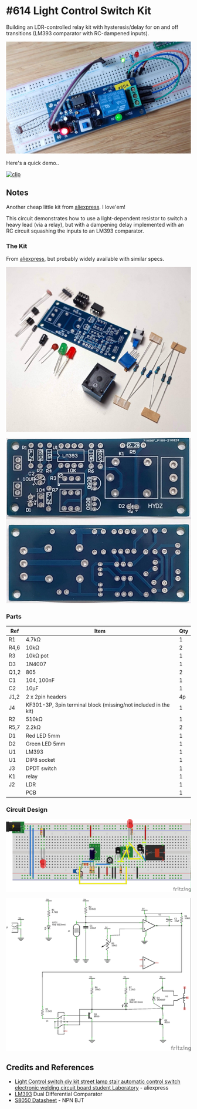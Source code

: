# #614 Light Control Switch Kit

Building an LDR-controlled relay kit with hysteresis/delay for on and off transitions (LM393 comparator with RC-dampened inputs).

![Build](./assets/LightControlSwitchKit_build.jpg?raw=true)

Here's a quick demo..

[![clip](https://img.youtube.com/vi/vmtjgMmfmIM/0.jpg)](https://www.youtube.com/watch?v=vmtjgMmfmIM)

## Notes

Another cheap little kit from
[aliexpress](https://www.aliexpress.com/item/1005001714076544.html). I love'em!

This circuit demonstrates how to use a light-dependent resistor to switch a heavy lead (via a relay),
but with a dampening delay implemented with an RC circuit squashing the inputs to an LM393 comparator.

### The Kit

From [aliexpress](https://www.aliexpress.com/item/1005001714076544.html), but probably widely available with similar specs.

![kit_parts](./assets/kit_parts.jpg?raw=true)

![pcb](./assets/pcb.jpg?raw=true)

### Parts

| Ref    | Item                                            | Qty   |
|--------|-------------------------------------------------|-------|
| R1     | 4.7kΩ                                           | 1 |
| R4,6   | 10kΩ                                            | 2 |
| R3     | 10kΩ pot                                        | 1 |
| D3     | 1N4007                                          | 1 |
| Q1,2   | 805                                             | 2 |
| C1     | 104, 100nF                                      | 1 |
| C2     | 10µF                                            | 1 |
| J1,2   | 2 x 2pin headers                                | 4p |
| J4     | KF301-3P, 3pin terminal block (missing/not included in the kit) | 1 |
| R2     | 510kΩ                                           | 1 |
| R5,7   | 2.2kΩ                                           | 2 |
| D1     | Red LED 5mm                                     | 1 |
| D2     | Green LED 5mm                                   | 1 |
| U1     | LM393                                           | 1 |
| U1     | DIP8 socket                                     | 1 |
| J3     | DPDT switch                                     | 1 |
| K1     | relay                                           | 1 |
| J2     | LDR                                             | 1 |
|        | PCB                                             | 1 |

### Circuit Design

![LightControlSwitchKit_bb](./assets/LightControlSwitchKit_bb.jpg?raw=true)

![schematic](./assets/LightControlSwitchKit_schematic.jpg?raw=true)

## Credits and References

* [Light Control switch diy kit street lamp stair automatic control switch electronic welding circuit board student Laboratory](https://www.aliexpress.com/item/1005001714076544.html) - aliexpress
* [LM393](http://www.ti.com/product/LM393) Dual Differential Comparator
* [S8050 Datasheet](http://electronics.se-ed.com/magic/s8050.pdf) - NPN BJT
